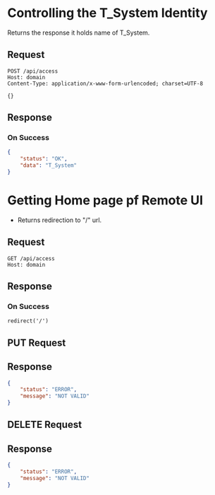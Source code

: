 # Controlling the T_System Identity
Returns the response it holds name of T_System.

## Request
```http
POST /api/access
Host: domain
Content-Type: application/x-www-form-urlencoded; charset=UTF-8

{}
```

## Response
### On Success
```json
{
    "status": "OK",
    "data": "T_System"
}
```

# Getting Home page pf Remote UI
- Returns redirection to "/" url.

## Request
```http
GET /api/access
Host: domain
```

## Response
### On Success
```
redirect('/')
```

## PUT Request

## Response

```json
{
    "status": "ERROR",
    "message": "NOT VALID"
}
```

## DELETE Request

## Response

```json
{
    "status": "ERROR",
    "message": "NOT VALID"
}
```
